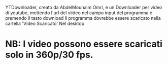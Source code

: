 YTDownloader, creato da AbdelMounaim Omri, é un Downloader per video di youtube, mettendo l'url del viideo nel campo input del programma e premendo il tasto download
Il programma dovrebbe essere scaricato nella cartella 'Video Scaricato' Nel desktop


# NB: I video possono essere scaricati solo in 360p/30 fps.
